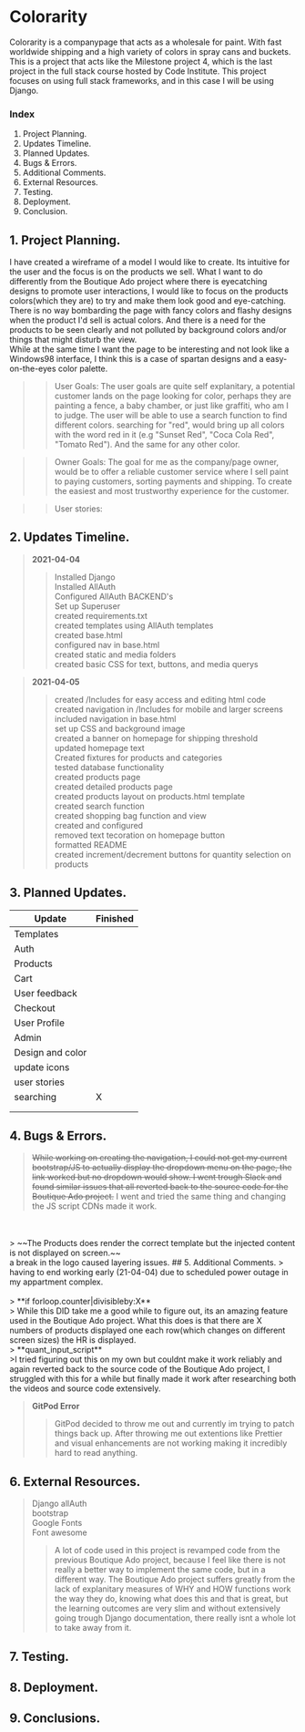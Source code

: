 
# Colorarity

Colorarity is a companypage that acts as a wholesale for paint. With fast worldwide shipping and a high variety of colors in spray cans and buckets. This is a project that acts like the Milestone project 4, which is the 
last project in the full stack course hosted by Code Institute. This project focuses on using full stack frameworks, and in this case I will be using Django.


### Index
1. Project Planning.
2. Updates Timeline.
3. Planned Updates.
4. Bugs & Errors.
5. Additional Comments.
6. External Resources.
7. Testing.
8. Deployment.
9. Conclusion.


## 1. Project Planning.
I have created a wireframe of a model I would like to create. Its intuitive for the user and the focus is on the products we sell. What I want to do differently from the Boutique Ado project where there is eyecatching designs to promote user interactions, I would like to focus on the products colors(which they are) to try and make them look good and eye-catching.<br>
There is no way bombarding the page with fancy colors and flashy designs when the product I'd sell is actual colors. And there is a need for the products to be seen clearly and not polluted by background colors and/or things that might disturb the view.<br>
While at the same time I want the page to be interesting and not look like a Windows98 interface, I think this is a case of spartan designs and a easy-on-the-eyes color palette. 

>> User Goals:
The user goals are quite self explanitary, a potential customer lands on the page looking for color, perhaps they are painting a fence, a baby chamber, or just like graffiti, who am I to judge. The user will be able to use a search function to find different colors. searching for "red", would bring up all colors with the word red in it (e.g "Sunset Red", "Coca Cola Red", "Tomato Red"). And the same for any other color. 

>> Owner Goals:
The goal for me as the company/page owner, would be to offer a reliable customer service where I sell paint to paying customers, sorting payments and shipping. To create the easiest and most trustworthy experience for the customer.

>> User stories:
## 2. Updates Timeline.
> **2021-04-04**
>> Installed Django <br>
>> Installed AllAuth  <br>
>> Configured AllAuth BACKEND's <br>
>> Set up Superuser<br>
>> created requirements.txt<br>
>> created templates using AllAuth templates<br>
>> created base.html<br>
>> configured nav in base.html<br>
>> created static and media folders<br>
>> created basic CSS for text, buttons, and media querys<br>

> **2021-04-05**<br>
>> created /Includes for easy access and editing html code<br>
>> created navigation in /Includes for mobile and larger screens<br>
>> included navigation in base.html<br>
>> set up CSS and background image<br>
>> created a banner on homepage for shipping threshold<br>
>> updated homepage text<br>
>> Created fixtures for products and categories<br>
>> tested database functionality<br>
>> created products page<br>
>> created detailed products page<br>
>> created products layout on products.html template<br>
>> created search function<br>
>> created shopping bag function and view<br>
>> created and configured <br>
>> removed text tecoration on homepage button<br>
>> formatted README<br>
>> created increment/decrement buttons for quantity selection on products

## 3. Planned Updates.
|  Update | Finished |
|---|---|
| Templates  |  |
|  Auth  |   |
|  Products |   |
| Cart  |   |
| User feedback  |   | 
| Checkout  |   |
| User Profile  |   |
| Admin  |   |
|  Design and color |   |
| update icons  |   |
|  user stories |   |
|  searching |  X  |
|   |   |
|   |   |
## 4. Bugs & Errors.
> ~~While working on creating the navigation, I could not get my current bootstrap/JS to actually display the dropdown menu on the page, the link worked but no dropdown would show.
I went trough Slack and found similar issues that all reverted back to the source code for the Boutique Ado project.~~ I went and tried the same thing and changing the JS script CDNs 
made it work. 
<br>
<br>
> ~~The Products does render the correct template but the injected content is not displayed on screen.~~<br>
a break in the logo caused layering issues.
## 5. Additional Comments.
> having to end working early (21-04-04) due to scheduled power outage in my appartment complex. <br> <br>
> **if forloop.counter|divisibleby:X** <br>
> While this DID take me a good while to figure out, its an amazing feature used in the Boutique Ado project.
What this does is that there are X numbers of products displayed one each row(which changes on different screen sizes)
the HR is displayed.<br>
> **quant_input_script** <br>
>I tried figuring out this on my own but couldnt make it work reliably and again reverted back to the source code of the Boutique Ado project,
I struggled with this for a while but finally made it work after researching both the videos and source code extensively.

> **GitPod Error**
>> GitPod decided to throw me out and currently im trying to patch things back up. 
>> After throwing me out extentions like Prettier and visual enhancements are not working making it incredibly hard to read anything.


## 6. External Resources.
> Django allAuth<br>
> bootstrap<br>
> Google Fonts<BR>
> Font awesome<br>
>>  
>>A lot of code used in this project is revamped code from the previous Boutique Ado project, because I feel like there is not really a better way to implement the same code, but in a different way.
>> The Boutique Ado project suffers greatly from the lack of explanitary measures of WHY and HOW functions work the way they do, knowing what does this and that is great, but the learning outcomes are very slim
>> and without extensively going trough Django documentation, there really isnt a whole lot to take away from it. <br>
>> 


## 7. Testing.
## 8. Deployment.
## 9. Conclusions.
